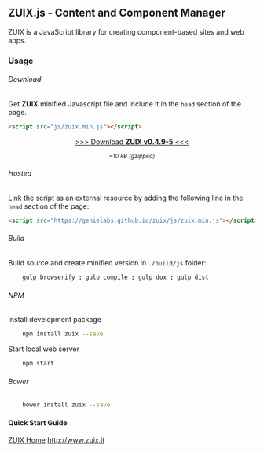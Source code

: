 ## ZUIX.js - Content and Component Manager

ZUIX is a JavaScript library for creating component-based sites and web apps.

### Usage

<a id="Getting_Started"></a>
###### Download

Get **ZUIX** minified Javascript file and include it in the `head` section of the page.

```html
<script src="js/zuix.min.js"></script>
```

<div align="center">

<a class="mdl-button mdl-js-button mdl-button--raised mdl-js-ripple-effect mdl-button--accent"
   href="https://genielabs.github.io/zuix/js/zuix.min.js">
   &gt;&gt;&gt; Download <strong>ZUIX v0.4.9-5</strong> &lt;&lt;&lt;
</a>

</div>
<div align="center"><small><em>~10 kB (gzipped)</em></small></div>

###### Hosted

Link the script as an external resource by adding the following line in the ```head``` section of the page:

```html
<script src="https://genielabs.github.io/zuix/js/zuix.min.js"></script>
```

###### Build

Build source and create minified version in ```./build/js``` folder:

```bash
    gulp browserify ; gulp compile ; gulp dox ; gulp dist
```

###### NPM

Install development package

```bash
    npm install zuix --save
```

Start local web server

```bash
    npm start
```

###### Bower

```bash
    bower install zuix --save
```

#### Quick Start Guide

[ZUIX Home](https://genielabs.github.io/zuix/) http://www.zuix.it
